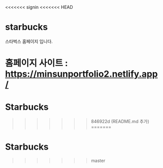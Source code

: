 <<<<<<< signin
<<<<<<< HEAD
# starbucks
스타벅스 홈페이지 입니다.

홈페이지 사이트 : https://minsunportfolio2.netlify.app/
=======
# Starbucks
>>>>>>> 846922d (README.md 추가)
=======
# Starbucks
>>>>>>> master

